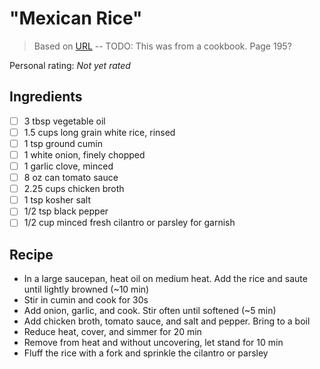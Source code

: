 # "Mexican Rice"

> Based on [URL](URL) -- TODO: This was from a cookbook. Page 195?

<!-- {cts} rating=4; (User can specify rating on scale of 1-5) -->
Personal rating: *Not yet rated*
<!-- {cte} -->

<!-- {cts} name_image=None; (User can specify image name) -->
<!-- TODO: Capture image -->
<!-- {cte} -->

## Ingredients

* [ ] 3 tbsp vegetable oil
* [ ] 1.5 cups long grain white rice, rinsed
* [ ] 1 tsp ground cumin
* [ ] 1 white onion, finely chopped
* [ ] 1 garlic clove, minced
* [ ] 8 oz can tomato sauce
* [ ] 2.25 cups chicken broth
* [ ] 1 tsp kosher salt
* [ ] 1/2 tsp black pepper
* [ ] 1/2 cup minced fresh cilantro or parsley for garnish

## Recipe

* In a large saucepan, heat oil on medium heat. Add the rice and saute until lightly browned (~10 min)
* Stir in cumin and cook for 30s
* Add onion, garlic, and cook. Stir often until softened (~5 min)
* Add chicken broth, tomato sauce, and salt and pepper. Bring to a boil
* Reduce heat, cover, and simmer for 20 min
* Remove from heat and without uncovering, let stand for 10 min
* Fluff the rice with a fork and sprinkle the cilantro or parsley
